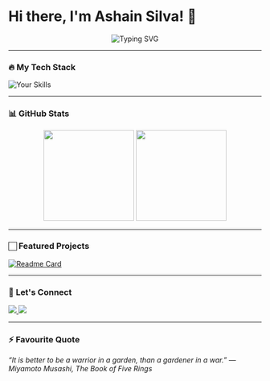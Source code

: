 # Hi there, I'm Ashain Silva! 👋

<p align="center">
  <img src="https://readme-typing-svg.demolab.com?font=Fira+Code&size=25&duration=2800&pause=1000&color=58A6FF&center=true&vCenter=true&width=435&lines=HNDIT+Graduate;Full-Stack+Developer;Creative+Web+Developer;Attention+to+Detail;Lifetime+Learner;Problem+Solver" alt="Typing SVG" />
</p>

---

### 🔥 **My Tech Stack**  
![Your Skills](https://skillicons.dev/icons?i=java,js,php,py,css,html,tailwind,laravel,eclipse,git,github,figma,illustrator,photoshop,3dmax,vscode&theme=light&perline=10)

---

### 📊 **GitHub Stats**  
<p align="center">
  <img height="180em" src="https://github-readme-stats.vercel.app/api?username=AshainS&show_icons=true&theme=radical&count_private=true" />
  <img height="180em" src="https://github-readme-stats.vercel.app/api/top-langs/?username=AshainS&layout=compact&theme=radical" />
</p>

---

### 🏻 **Featured Projects**  
<!-- Replace with your pinned repos -->
[![Readme Card](https://github-readme-stats.vercel.app/api/pin/?username=AshainS&repo=HTML-CSS-JS-Projects&theme=dark)](https://github.com/AshainS/HTML-CSS-JS-Projects)

---

### 🤝 **Let's Connect**  
<p align="left">
  <a href="https://linkedin.com/in/ashain-silva-008661314/" target="_blank">
    <img src="https://img.shields.io/badge/LinkedIn-0077B5?style=for-the-badge&logo=linkedin&logoColor=white" />
  </a>
  <a href="mailto:gamerash1998@gmail.com">
    <img src="https://img.shields.io/badge/Gmail-D14836?style=for-the-badge&logo=gmail&logoColor=white" />
  </a>
</p>

---

### ⚡ **Favourite Quote**  
_“It is better to be a warrior in a garden, than a gardener in a war.” ― Miyamoto Musashi, The Book of Five Rings_  
<!-- Example: "I code best with 90s rock music 🎸 and green tea 🍵" -->

<!-- ![Visitor Counter](https://visitor-badge.glitch.me/badge?page_id=AshainS.HTML-CSS-JS-Projects) -->
